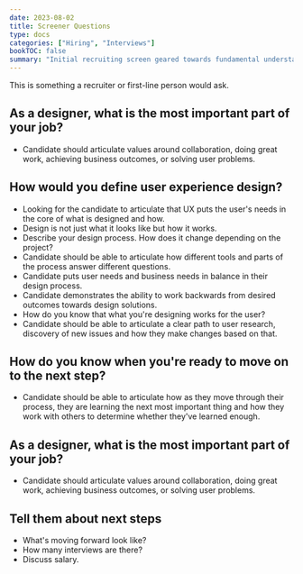 ```yaml
---
date: 2023-08-02
title: Screener Questions
type: docs
categories: ["Hiring", "Interviews"]
bookTOC: false
summary: "Initial recruiting screen geared towards fundamental understanding of design processes and collaboration."
---
```

This is something a recruiter or first-line person would ask.

## As a designer, what is the most important part of your job?
- Candidate should articulate values around collaboration, doing great work, achieving business outcomes, or solving user problems.

## How would you define user experience design?
- Looking for the candidate to articulate that UX puts the user's needs in the core of what is designed and how.
- Design is not just what it looks like but how it works.
- Describe your design process. How does it change depending on the project?
- Candidate should be able to articulate how different tools and parts of the process answer different questions. 
- Candidate puts user needs and business needs in balance in their design process.
- Candidate demonstrates the ability to work backwards from desired outcomes towards design solutions.
- How do you know that what you're designing works for the user?
- Candidate should be able to articulate a clear path to user research, discovery of new issues and how they make changes based on that.

## How do you know when you're ready to move on to the next step?
- Candidate should be able to articulate how as they move through their process, they are learning the next most important thing and how they work with others to determine whether they've learned enough.

## As a designer, what is the most important part of your job?
- Candidate should articulate values around collaboration, doing great work, achieving business outcomes, or solving user problems.


## Tell them about next steps
- What's moving forward look like?
- How many interviews are there?
- Discuss salary.